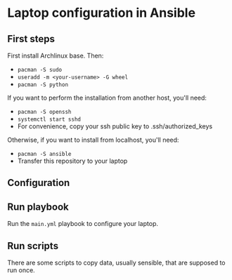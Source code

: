 # Laptop configuration in Ansible

## First steps

First install Archlinux base. Then:

  * `pacman -S sudo`
  * `useradd -m <your-username> -G wheel`
  * `pacman -S python`

If you want to perform the installation from another host, you'll need:

  * `pacman -S openssh`
  * `systemctl start sshd`
  * For convenience, copy your ssh public key to .ssh/authorized_keys

Otherwise, if you want to install from localhost, you'll need:

  * `pacman -S ansible`
  * Transfer this repository to your laptop

## Configuration

## Run playbook

Run the `main.yml` playbook to configure your laptop.

## Run scripts

There are some scripts to copy data, usually sensible, that are supposed to run once.
